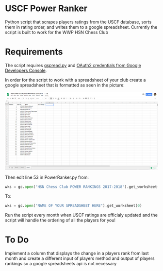 # USCF Power Ranker

Python script that scrapes players ratings from the USCF database, sorts them in rating order, and writes them to a google spreadsheet. Currently the script is built to work for the WWP HSN Chess Club

# Requirements

The script requires [gspread.py](https://github.com/burnash/gspread) and [OAuth2 credentials from Google Developers Console](http://gspread.readthedocs.io/en/latest/oauth2.html). 

In order for the script to work with a spreadsheet of your club create a google spreadsheet that is formatted as seen in the picture:

![alt text](Screenshots/spreadsheet.png "Description goes here")

Then edit line 53 in PowerRanker.py from:

```Python
wks = gc.open("HSN Chess Club POWER RANKINGS 2017-2018").get_worksheet(0)
```

To:

```Python
wks = gc.open("NAME OF YOUR SPREADSHEET HERE").get_worksheet(0)
```

Run the script every month when USCF ratings are officialy updated and the script will handle the ordering of all the players for you!

# To Do

Implement a column that displays the change in a players rank from last month and create a different input of players method and output of players rankings so a google spreadsheets api is not necessary
